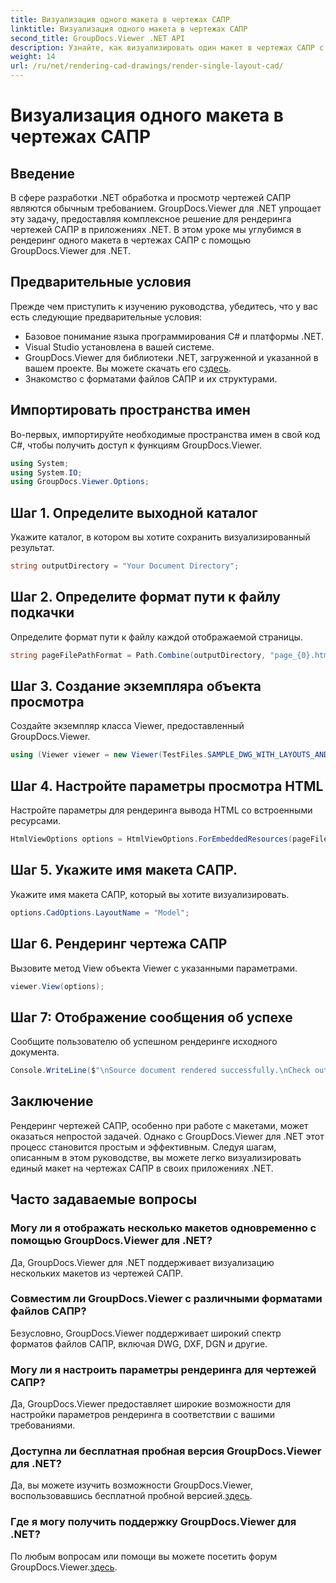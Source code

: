 ```yaml
---
title: Визуализация одного макета в чертежах САПР
linktitle: Визуализация одного макета в чертежах САПР
second_title: GroupDocs.Viewer .NET API
description: Узнайте, как визуализировать один макет в чертежах САПР с помощью GroupDocs.Viewer для .NET. Простые шаги для плавной интеграции в ваши .NET-приложения.
weight: 14
url: /ru/net/rendering-cad-drawings/render-single-layout-cad/
---
```


# Визуализация одного макета в чертежах САПР

## Введение
В сфере разработки .NET обработка и просмотр чертежей САПР являются обычным требованием. GroupDocs.Viewer для .NET упрощает эту задачу, предоставляя комплексное решение для рендеринга чертежей САПР в приложениях .NET. В этом уроке мы углубимся в рендеринг одного макета в чертежах САПР с помощью GroupDocs.Viewer для .NET.
## Предварительные условия
Прежде чем приступить к изучению руководства, убедитесь, что у вас есть следующие предварительные условия:
- Базовое понимание языка программирования C# и платформы .NET.
- Visual Studio установлена в вашей системе.
-  GroupDocs.Viewer для библиотеки .NET, загруженной и указанной в вашем проекте. Вы можете скачать его с[здесь](https://releases.groupdocs.com/viewer/net/).
- Знакомство с форматами файлов САПР и их структурами.

## Импортировать пространства имен
Во-первых, импортируйте необходимые пространства имен в свой код C#, чтобы получить доступ к функциям GroupDocs.Viewer.

```csharp
using System;
using System.IO;
using GroupDocs.Viewer.Options;
```

## Шаг 1. Определите выходной каталог
Укажите каталог, в котором вы хотите сохранить визуализированный результат.
```csharp
string outputDirectory = "Your Document Directory";
```
## Шаг 2. Определите формат пути к файлу подкачки
Определите формат пути к файлу каждой отображаемой страницы.
```csharp
string pageFilePathFormat = Path.Combine(outputDirectory, "page_{0}.html");
```
## Шаг 3. Создание экземпляра объекта просмотра
Создайте экземпляр класса Viewer, предоставленный GroupDocs.Viewer.
```csharp
using (Viewer viewer = new Viewer(TestFiles.SAMPLE_DWG_WITH_LAYOUTS_AND_LAYERS))
```
## Шаг 4. Настройте параметры просмотра HTML
Настройте параметры для рендеринга вывода HTML со встроенными ресурсами.
```csharp
HtmlViewOptions options = HtmlViewOptions.ForEmbeddedResources(pageFilePathFormat);
```
## Шаг 5. Укажите имя макета САПР.
Укажите имя макета САПР, который вы хотите визуализировать.
```csharp
options.CadOptions.LayoutName = "Model";
```
## Шаг 6. Рендеринг чертежа САПР
Вызовите метод View объекта Viewer с указанными параметрами.
```csharp
viewer.View(options);
```
## Шаг 7: Отображение сообщения об успехе
Сообщите пользователю об успешном рендеринге исходного документа.
```csharp
Console.WriteLine($"\nSource document rendered successfully.\nCheck output in {outputDirectory}.");
```

## Заключение
Рендеринг чертежей САПР, особенно при работе с макетами, может оказаться непростой задачей. Однако с GroupDocs.Viewer для .NET этот процесс становится простым и эффективным. Следуя шагам, описанным в этом руководстве, вы можете легко визуализировать единый макет на чертежах САПР в своих приложениях .NET.
## Часто задаваемые вопросы
### Могу ли я отображать несколько макетов одновременно с помощью GroupDocs.Viewer для .NET?
Да, GroupDocs.Viewer для .NET поддерживает визуализацию нескольких макетов из чертежей САПР.
### Совместим ли GroupDocs.Viewer с различными форматами файлов САПР?
Безусловно, GroupDocs.Viewer поддерживает широкий спектр форматов файлов САПР, включая DWG, DXF, DGN и другие.
### Могу ли я настроить параметры рендеринга для чертежей САПР?
Да, GroupDocs.Viewer предоставляет широкие возможности для настройки параметров рендеринга в соответствии с вашими требованиями.
### Доступна ли бесплатная пробная версия GroupDocs.Viewer для .NET?
 Да, вы можете изучить возможности GroupDocs.Viewer, воспользовавшись бесплатной пробной версией.[здесь](https://releases.groupdocs.com/).
### Где я могу получить поддержку GroupDocs.Viewer для .NET?
 По любым вопросам или помощи вы можете посетить форум GroupDocs.Viewer.[здесь](https://forum.groupdocs.com/c/viewer/9).